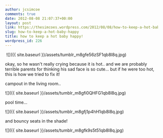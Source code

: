 ```yaml
---
author: jcsimcoe
comments: true
date: 2012-08-08 21:07:37+00:00
layout: post
link: https://thesimcoes.wordpress.com/2012/08/08/how-to-keep-a-hot-baby-happy/
slug: how-to-keep-a-hot-baby-happy
title: how to keep a hot baby happy!
wordpress_id: 226
---
```


 ![]({{ site.baseurl }}/assets/tumblr_m8gfe56zSF1qb8l8q.jpg)




okay, so he wasn't really crying because it is hot.. and we are probably terrible parents for thinking his sad face is so cute… but if he were too hot, this is how we tried to fix it!




campout in the living room..




![]({{ site.baseurl }}/assets/tumblr_m8gfi0QHFG1qb8l8q.jpg)




pool time…




![]({{ site.baseurl }}/assets/tumblr_m8gfj1p4hH1qb8l8q.jpg)




and bouncy seats in the shade!




![]({{ site.baseurl }}/assets/tumblr_m8gfk9s5t51qb8l8q.jpg)
